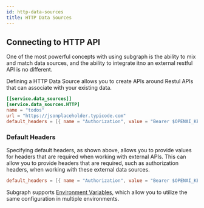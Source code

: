 ```yaml
---
id: http-data-sources
title: HTTP Data Sources
---
```


## Connecting to HTTP API

One of the most powerful concepts with using subgraph is the ability to mix and match data sources, and
the ability to integrate itno an external restful API is no different.

Defining a HTTP Data Source allows you to create APIs around Restul APIs that can associate with
your existing data.

```toml
[[service.data_sources]]
[service.data_sources.HTTP]
name = "todos"
url = "https://jsonplaceholder.typicode.com"
default_headers = [{ name = "Authorization", value = "Bearer $OPENAI_KEY" }]
```

### Default Headers

Specifying default headers, as shown above, allows you to provide values for headers that are required
when working with external APIs. This can allow you to provide headers that are required, such as authorization
headers, when working with these external data sources.

```toml
default_headers = [{ name = "Authorization", value = "Bearer $OPENAI_KEY" }]
```

Subgraph supports [Environment Variables](../10-environment-variables.md), which allow you to utilize the same configuration in multiple environments.
